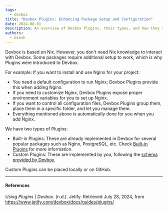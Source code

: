 ```yaml
---
tags: 
  - devbox
title: "Devbox Plugins: Enhancing Package Setup and Configuration"
date: 2024-08-01
description: An overview of Devbox Plugins, their types, and how they simplify package setup and configuration in Devbox environments
authors:
  - bievh
---
```

Devbox is based on Nix. However, you don't need Nix knowledge to interact with Devbox. Some packages require additional setup to work, which is why Plugins were introduced to Devbox.

For example: If you want to install and use Nginx for your project:
- You need a default configuration to run Nginx; Devbox Plugins provide this when adding Nginx.
- If you need to customize Nginx, Devbox Plugins expose proper environment variables for you to set up Nginx.
- If you want to control all configuration files, Devbox Plugins group them, place them in a specific folder, and let you manage them.
- Everything mentioned above is automatically done for you when you add Nginx.

We have two types of Plugins:
- Built-in Plugins: These are already implemented in Devbox for several popular packages such as Nginx, PostgreSQL, etc. Check [Built-in Plugins](https://www.jetify.com/devbox/docs/guides/plugins/#using-plugins) for more information.
- Custom Plugins: These are implemented by you, following the [schema provided by Devbox](https://www.jetify.com/devbox/docs/guides/creating_plugins/#plugin-design).

Custom Plugins can be placed locally or on GitHub.

---
#### References
*Using Plugins | Devbox*. (n.d.). Jetify. Retrieved July 28, 2024, from https://www.jetify.com/devbox/docs/guides/plugins/
